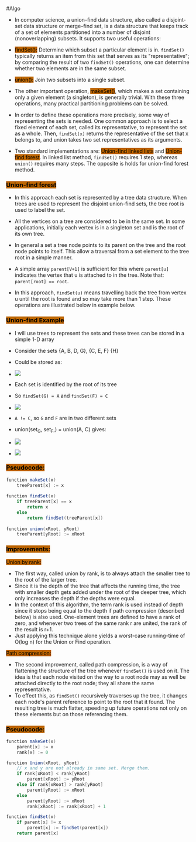 #Algo 
- In computer science, a union–find data structure, also called a disjoint-set data structure or merge–find set, is a data structure that keeps track of a set of elements partitioned into a number of disjoint (nonoverlapping) subsets. It supports two useful operations:

- <mark style="background: #BD6500;">findSet():</mark> Determine which subset a particular element is in. ``findSet()`` typically returns an item from this set that serves as its "representative"; by comparing the result of two ``findSet()`` operations, one can determine whether two elements are in the same subset.

- <mark style="background: #BD6500;">union():</mark> Join two subsets into a single subset.

- The other important operation, <mark style="background: #BD6500;">makeSet()</mark>, which makes a set containing only a given element (a singleton), is generally trivial. With these three operations, many practical partitioning problems can be solved.

- In order to define these operations more precisely, some way of representing the sets is needed. One common approach is to select a fixed element of each set, called its representative, to represent the set as a whole. Then, ``findSet(x)`` returns the representative of the set that x belongs to, and union takes two set representatives as its arguments.

- Two standard implementations are: <mark style="background: #BD6500;">Union-find linked lists</mark> and <mark style="background: #BD6500;">Union-find forest</mark>. In linked list method, ``findSet()`` requires 1 step, whereas ``union()`` requires many steps. The opposite is holds for union-find forest method.

### <mark style="background: #BD6500;">Union-find forest</mark>

- In this approach each set is represented by a tree data structure. When trees are used to represent the disjoint union-find sets, the tree root is used to label the set. 

- All the vertices on a tree are considered to be in the same set. In some applications, initially each vertex is in a singleton set and is the root of its own tree. 

- In general a set a tree node points to its parent on the tree and the root node points to itself. This allow a traversal from a set element to the tree root in a simple manner.

- A simple array ``parent[V+1]`` is sufficient for this where ``parent[u]`` indicates the vertex that u is attached to in the tree. Note that: ``parent[root] == root``.

- In this approach, ``findSet(u)`` means travelling back the tree from vertex u until the root is found and so may take more than 1 step. These operations are illustrated below in example below.

### <mark style="background: #BD6500;">Union-find Example</mark>

- I will use trees to represent the sets and these trees can be stored in a simple 1-D array
- Consider the sets {A, B, D, G}, {C, E, F} {H}

- Could be stored as:
- ![](https://i.imgur.com/HzoeIT4.png)

- Each set is identified by the root of its tree
- So ``findSet(G) = A`` and ``findSet(F) = C``

- ![](https://i.imgur.com/xq1SSfi.png)
- ``A != C``, so ``G`` and ``F`` are in two different sets
- union(set<sub>G</sub>, set<sub>F</sub>,) = union(A, C) gives:
- ![](https://i.imgur.com/6gQHqJk.png)
- ![](https://i.imgur.com/kqGIuFh.png)

### <mark style="background: #BD6500;">Pseudocode:</mark>

```Java
function makeSet(x)
	treeParent[x] := x
	
function findSet(x)
	if treeParent[x] == x
		return x
	else
		return findSet(treeParent[x])
	
function union(xRoot, yRoot)
	treeParent[yRoot] := xRoot
```

### <mark style="background: #BD6500;">Improvements:</mark>

<mark style="background: #BD6500;">Union by rank:</mark>

- The first way, called union by rank, is to always attach the smaller tree to the root of the larger tree.
- Since it is the depth of the tree that affects the running time, the tree with smaller depth gets added under the root of the deeper tree, which only increases the depth if the depths were equal.  
- In the context of this algorithm, the term rank is used instead of depth since it stops being equal to the depth if path compression (described below) is also used. One-element trees are defined to have a rank of zero, and whenever two trees of the same rank r are united, the rank of the result is r+1. 
- Just applying this technique alone yields a worst-case running-time of O(log n) for the Union or Find operation.

<mark style="background: #BD6500;">Path compression:</mark>

- The second improvement, called path compression, is a way of flattening the structure of the tree whenever ``findSet()`` is used on it. The idea is that each node visited on the way to a root node may as well be attached directly to the root node; they all share the same representative. 
- To effect this, as ``findSet()`` recursively traverses up the tree, it changes each node's parent reference to point to the root that it found. The resulting tree is much flatter, speeding up future operations not only on these elements but on those referencing them.

### <mark style="background: #BD6500;">Pseudocode:</mark>

```Java
function makeSet(x)
	parent[x] := x
	rank[x] := 0

function Union(xRoot, yRoot)
	// x and y are not already in same set. Merge them.
	if rank[xRoot] < rank[yRoot]
		parent[xRoot] := yRoot
	else if rank[xRoot] > rank[yRoot]
		parent[yRoot] := xRoot
	else
		parent[yRoot] := xRoot
		rank[xRoot] := rank[xRoot] + 1

function findSet(x)
	if parent[x] != x
		parent[x] := findSet(parent[x])
	return parent[x]
```